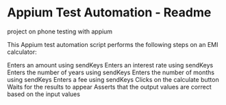 # Appium Test Automation - Readme

project on phone testing with appium 

This Appium test automation script performs the following steps on an EMI calculator:

Enters an amount using sendKeys
Enters an interest rate using sendKeys
Enters the number of years using sendKeys
Enters the number of months using sendKeys
Enters a fee using sendKeys
Clicks on the calculate button
Waits for the results to appear
Asserts that the output values are correct based on the input values

